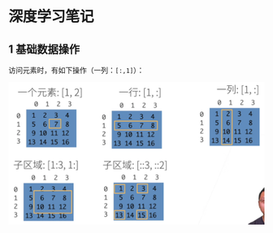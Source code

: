 # 深度学习笔记

## 1 基础数据操作

访问元素时，有如下操作（一列：`[:,1]`）：

![image-20250915094539729](assets/image-20250915094539729.png)